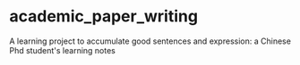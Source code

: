 # academic_paper_writing
A learning project to accumulate good sentences and expression: a Chinese Phd student's learning notes
